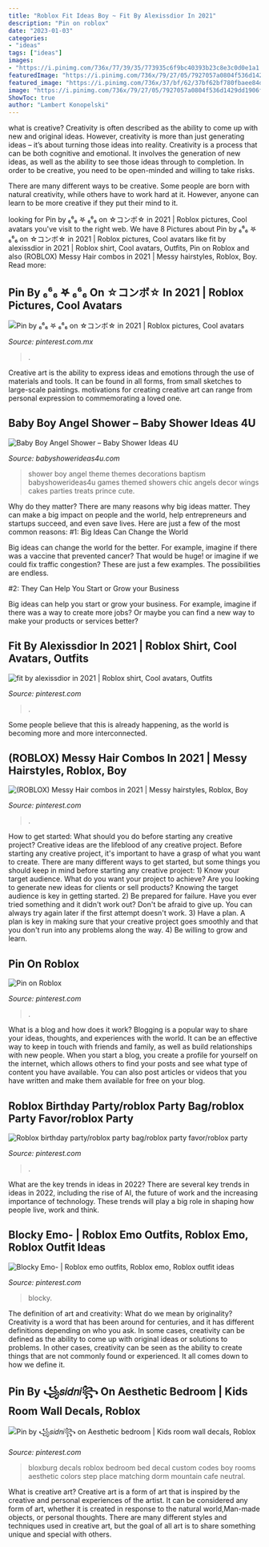 ```yaml
---
title: "Roblox Fit Ideas Boy ~ Fit By Alexissdior In 2021"
description: "Pin on roblox"
date: "2023-01-03"
categories:
- "ideas"
tags: ["ideas"]
images:
- "https://i.pinimg.com/736x/77/39/35/773935c6f9bc40393b23c8e3c0d0e1a1.jpg"
featuredImage: "https://i.pinimg.com/736x/79/27/05/7927057a0804f536d1429dd1906f3517.jpg"
featured_image: "https://i.pinimg.com/736x/37/bf/62/37bf62bf780fbaee84d08807042006c8.jpg"
image: "https://i.pinimg.com/736x/79/27/05/7927057a0804f536d1429dd1906f3517.jpg"
ShowToc: true
author: "Lambert Konopelski"
---
```



what is creative?
Creativity is often described as the ability to come up with new and original ideas. However, creativity is more than just generating ideas – it’s about turning those ideas into reality.
Creativity is a process that can be both cognitive and emotional. It involves the generation of new ideas, as well as the ability to see those ideas through to completion. In order to be creative, you need to be open-minded and willing to take risks.

There are many different ways to be creative. Some people are born with natural creativity, while others have to work hard at it. However, anyone can learn to be more creative if they put their mind to it.

	

		
looking for Pin by ₆⁶₆ 𖤐 ₆⁶₆ on ☆コンボ☆ in 2021 | Roblox pictures, Cool avatars you've visit to the right web. We have 8 Pictures about Pin by ₆⁶₆ 𖤐 ₆⁶₆ on ☆コンボ☆ in 2021 | Roblox pictures, Cool avatars like fit by alexissdior in 2021 | Roblox shirt, Cool avatars, Outfits, Pin on Roblox and also (ROBLOX) Messy Hair combos in 2021 | Messy hairstyles, Roblox, Boy. Read more:
		
    
## Pin By ₆⁶₆ 𖤐 ₆⁶₆ On ☆コンボ☆ In 2021 | Roblox Pictures, Cool Avatars

<img loading=lazy src="https://i.pinimg.com/736x/11/fd/be/11fdbe032b4becc46f19448ae712f8dd.jpg" onerror="this.onerror=null;this.src='https://tse1.mm.bing.net/th?id=OIP.ey8cPXlwOCOMppyrZJ7kXwHaNu&amp;pid=15.1';" alt="Pin by ₆⁶₆ 𖤐 ₆⁶₆ on ☆コンボ☆ in 2021 | Roblox pictures, Cool avatars">

_Source: pinterest.com.mx_

>. 

	

Creative art is the ability to express ideas and emotions through the use of materials and tools. It can be found in all forms, from small sketches to large-scale paintings. motivations for creating creative art can range from personal expression to commemorating a loved one.

    
## Baby Boy Angel Shower – Baby Shower Ideas 4U

<img loading=lazy src="https://babyshowerideas4u.com/wp-content/uploads/2016/09/Baby-Boy-Angel-Shower-Treats.jpg" onerror="this.onerror=null;this.src='https://tse2.mm.bing.net/th?id=OIP.T-8HGmDi5PbRnC6bGIOMjAHaJ4&amp;pid=15.1';" alt="Baby Boy Angel Shower – Baby Shower Ideas 4U">

_Source: babyshowerideas4u.com_

>shower boy angel theme themes decorations baptism babyshowerideas4u games themed showers chic angels decor wings cakes parties treats prince cute. 

	

Why do they matter?
There are many reasons why big ideas matter. They can make a big impact on people and the world, help entrepreneurs and startups succeed, and even save lives. Here are just a few of the most common reasons:
#1: Big Ideas Can Change the World

Big ideas can change the world for the better. For example, imagine if there was a vaccine that prevented cancer? That would be huge! or imagine if we could fix traffic congestion? These are just a few examples. The possibilities are endless.

#2: They Can Help You Start or Grow your Business

Big ideas can help you start or grow your business. For example, imagine if there was a way to create more jobs? Or maybe you can find a new way to make your products or services better?

    
## Fit By Alexissdior In 2021 | Roblox Shirt, Cool Avatars, Outfits

<img loading=lazy src="https://i.pinimg.com/736x/79/27/05/7927057a0804f536d1429dd1906f3517.jpg" onerror="this.onerror=null;this.src='https://tse1.mm.bing.net/th?id=OIP.RkQKHru-a_W8MNzJbGXDpAHaQX&amp;pid=15.1';" alt="fit by alexissdior in 2021 | Roblox shirt, Cool avatars, Outfits">

_Source: pinterest.com_

>. 

	

Some people believe that this is already happening, as the world is becoming more and more interconnected. 

    
## (ROBLOX) Messy Hair Combos In 2021 | Messy Hairstyles, Roblox, Boy

<img loading=lazy src="https://i.pinimg.com/736x/77/39/35/773935c6f9bc40393b23c8e3c0d0e1a1.jpg" onerror="this.onerror=null;this.src='https://tse4.mm.bing.net/th?id=OIP.E0xv9kxIo8zd7oEwzi0hUQHaNK&amp;pid=15.1';" alt="(ROBLOX) Messy Hair combos in 2021 | Messy hairstyles, Roblox, Boy">

_Source: pinterest.com_

>. 

	

How to get started: What should you do before starting any creative project?
Creative ideas are the lifeblood of any creative project. Before starting any creative project, it's important to have a grasp of what you want to create. There are many different ways to get started, but some things you should keep in mind before starting any creative project: 1) Know your target audience. What do you want your project to achieve? Are you looking to generate new ideas for clients or sell products? Knowing the target audience is key in getting started. 2) Be prepared for failure. Have you ever tried something and it didn't work out? Don't be afraid to give up. You can always try again later if the first attempt doesn't work. 3) Have a plan. A plan is key in making sure that your creative project goes smoothly and that you don't run into any problems along the way. 4) Be willing to grow and learn.

    
## Pin On Roblox

<img loading=lazy src="https://i.pinimg.com/736x/2f/08/a0/2f08a0df4d12dd3173428ffb8858ea59.jpg" onerror="this.onerror=null;this.src='https://tse1.mm.bing.net/th?id=OIP.hxXKmyOVa9hXAK6weWWIlgHaLH&amp;pid=15.1';" alt="Pin on Roblox">

_Source: pinterest.com_

>. 

	

What is a blog and how does it work?
Blogging is a popular way to share your ideas, thoughts, and experiences with the world. It can be an effective way to keep in touch with friends and family, as well as build relationships with new people. When you start a blog, you create a profile for yourself on the internet, which allows others to find your posts and see what type of content you have available. You can also post articles or videos that you have written and make them available for free on your blog.

    
## Roblox Birthday Party/roblox Party Bag/roblox Party Favor/roblox Party

<img loading=lazy src="https://i.pinimg.com/736x/4f/af/e5/4fafe5b0c46d6bd6fa709a7eaded5b6f.jpg" onerror="this.onerror=null;this.src='https://tse3.mm.bing.net/th?id=OIP._uafj_nKFcEDArhc2pQ0KwHaLH&amp;pid=15.1';" alt="Roblox birthday party/roblox party bag/roblox party favor/roblox party">

_Source: pinterest.com_

>. 

	

What are the key trends in ideas in 2022?
There are several key trends in ideas in 2022, including the rise of AI, the future of work and the increasing importance of technology. These trends will play a big role in shaping how people live, work and think.

    
## Blocky Emo- | Roblox Emo Outfits, Roblox Emo, Roblox Outfit Ideas

<img loading=lazy src="https://i.pinimg.com/736x/37/bf/62/37bf62bf780fbaee84d08807042006c8.jpg" onerror="this.onerror=null;this.src='https://tse4.mm.bing.net/th?id=OIP.phEgSyGijq0KPEzOpDFQzwHaNO&amp;pid=15.1';" alt="Blocky Emo- | Roblox emo outfits, Roblox emo, Roblox outfit ideas">

_Source: pinterest.com_

>blocky. 

	

The definition of art and creativity: What do we mean by originality?
Creativity is a word that has been around for centuries, and it has different definitions depending on who you ask. In some cases, creativity can be defined as the ability to come up with original ideas or solutions to problems. In other cases, creativity can be seen as the ability to create things that are not commonly found or experienced. It all comes down to how we define it.

    
## Pin By ꧁𝑠𝑖𝑑𝑛𝑖꧂ On Aesthetic Bedroom | Kids Room Wall Decals, Roblox

<img loading=lazy src="https://i.pinimg.com/736x/ea/d8/35/ead835d58bb2d67fa89f4e0fd4ff36f7.jpg" onerror="this.onerror=null;this.src='https://tse3.mm.bing.net/th?id=OIP.H0dPnY7CNfezhMQfGpgx6gHaEK&amp;pid=15.1';" alt="Pin by ꧁𝑠𝑖𝑑𝑛𝑖꧂ on Aesthetic bedroom | Kids room wall decals, Roblox">

_Source: pinterest.com_

>bloxburg decals roblox bedroom bed decal custom codes boy rooms aesthetic colors step place matching dorm mountain cafe neutral. 

	

What is creative art?
Creative art is a form of art that is inspired by the creative and personal experiences of the artist. It can be considered any form of art, whether it is created in response to the natural world,Man-made objects, or personal thoughts. There are many different styles and techniques used in creative art, but the goal of all art is to share something unique and special with others.

